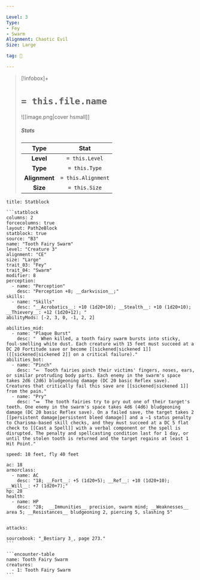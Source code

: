 ```yaml
---

Level: 3
Type:
- Fey
- Swarm
Alignment: Chaotic Evil
Size: Large

tag: 👹

---
```


> [!infobox]+
> #  `= this.file.name`
> ![[image.png|cover hsmall]]
> ##### Stats
> Type | Stat |
> :---:|:---:|
> **Level** | `= this.Level` |
> **Type** | `= this.Type` |
> **Alignment** | `= this.Alignment` |
> **Size** | `= this.Size` |



````ad-info
title: Statblock

```statblock
columns: 2
forcecolumns: true
layout: Path2eBlock
statblock: true
source: "B3"
name: "Tooth Fairy Swarm"
level: "Creature 3"
alignment: "CE"
size: "Large"
trait_03: "Fey"
trait_04: "Swarm"
modifier: 8
perception:
  - name: "Perception"
    desc: "Perception +8; __darkvision__;"
skills:
  - name: "Skills"
    desc: "__Acrobatics__: +10 (1d20+10); __Stealth__: +10 (1d20+10); __Thievery__: +12 (1d20+12); "
abilityMods: [-2, 3, 0, -1, 2, 2]

abilities_mid:
  - name: "Plaque Burst"
    desc: "  When killed, a tooth fairy swarm bursts into sticky, foul-smelling white dust. Each creature with 15 feet must succeed at a DC 20 Fortitude save or become [[sickened|sickened 1]] ([[sickened|sickened 2]] on a critical failure)."
abilities_bot:
  - name: "Pinch"
    desc: "⬻  Tooth fairies pinch their victims' fingers, noses, ears, or similar protruding body parts. Each enemy in the swarm's space takes 2d6 (2d6) bludgeoning damage (DC 20 basic Reflex save). Creatures that critically fail this save are [[sickened|sickened 1]] from the pain."
  - name: "Pry"
    desc: "⬽  The tooth fairies try to pry out one of their target's teeth. One enemy in the swarm's space takes 4d6 (4d6) bludgeoning damage (DC 20 basic Reflex save). On a failed save, the target takes 2 [[persistent damage|persistent bleed damage]] and a –1 status penalty to Charisma-based skill checks, and they must succeed at a DC 5 flat check to [[Cast a Spell]] with a verbal component or the spell is disrupted. The penalty and spellcasting condition last for 1 day, or until the stolen tooth is returned and the target regains at least 1 Hit Point."

speed: 10 feet, fly 40 feet

ac: 18
armorclass:
  - name: AC
    desc: "18; __Fort__: +5 (1d20+5); __Ref__: +10 (1d20+10); __Will__: +7 (1d20+7);"
hp: 28
health:
  - name: HP
    desc: "28;  __Immunities__ precision, swarm mind; __Weaknesses__ area 5; __Resistances__ bludgeoning 2, piercing 5, slashing 5"


attacks:

sourcebook: "_Bestiary 3_, page 273."
```

```encounter-table
name: Tooth Fairy Swarm
creatures:
  - 1: Tooth Fairy Swarm
```

````


